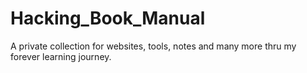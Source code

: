 # Hacking_Book_Manual
A private collection for websites, tools, notes and many more thru my forever learning journey.
